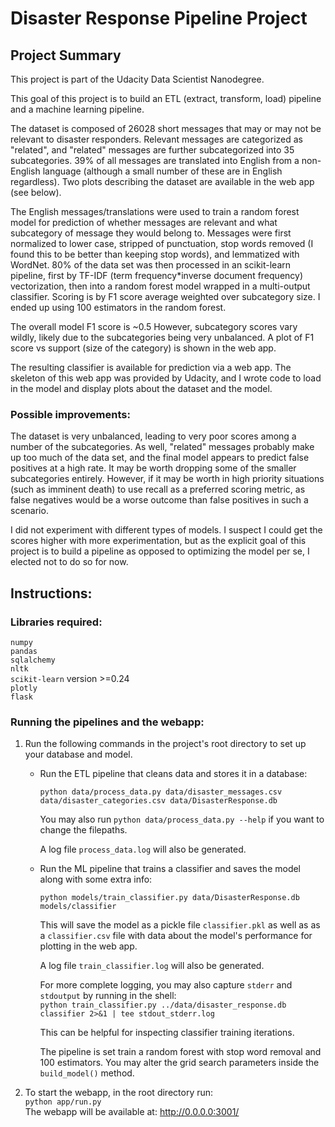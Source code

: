 # Disaster Response Pipeline Project

## Project Summary

This project is part of the Udacity Data Scientist Nanodegree.

This goal of this project is to build an ETL (extract, transform, load) pipeline and a machine learning pipeline.

The dataset is composed of 26028 short messages that may or may not be relevant to disaster responders. Relevant messages are categorized as "related", and "related" messages are further subcategorized into 35 subcategories. 39% of all messages are translated into English from a non-English language (although a small number of these are in English regardless). Two plots describing the dataset are available in the web app (see below).

The English messages/translations were used to train a random forest model for prediction of whether messages are relevant and what subcategory of message they would belong to. Messages were first normalized to lower case, stripped of punctuation, stop words removed (I found this to be better than keeping stop words), and lemmatized with WordNet. 80% of the data set was then processed in an scikit-learn pipeline, first by TF-IDF (term frequency\*inverse document frequency) vectorization, then into a random forest model wrapped in a multi-output classifier. Scoring is by F1 score average weighted over subcategory size. I ended up using 100 estimators in the random forest.

The overall model F1 score is ~0.5 However, subcategory scores vary wildly, likely due to the subcategories being very unbalanced. A plot of F1 score vs support (size of the category) is shown in the web app.

The resulting classifier is available for prediction via a web app. The skeleton of this web app was provided by Udacity, and I wrote code to load in the model and display plots about the dataset and the model.

### Possible improvements:

The dataset is very unbalanced, leading to very poor scores among a number of the subcategories. As well, "related" messages probably make up too much of the data set, and the final model appears to predict false positives at a high rate. It may be worth dropping some of the smaller subcategories entirely. However, if it may be worth in high priority situations (such as imminent death) to use recall as a preferred scoring metric, as false negatives would be a worse outcome than false positives in such a scenario.

I did not experiment with different types of models. I suspect I could get the scores higher with more experimentation, but as the explicit goal of this project is to build a pipeline as opposed to optimizing the model per se, I elected not to do so for now.

## Instructions:

### Libraries required:

`numpy`  
`pandas`  
`sqlalchemy`  
`nltk`  
`scikit-learn` version >=0.24  
`plotly`  
`flask`

### Running the pipelines and the webapp:

1. Run the following commands in the project's root directory to set up your database and model.

   - Run the ETL pipeline that cleans data and stores it in a database:

     `python data/process_data.py data/disaster_messages.csv data/disaster_categories.csv data/DisasterResponse.db`

     You may also run `python data/process_data.py --help` if you want to change the filepaths.

     A log file `process_data.log` will also be generated.

   - Run the ML pipeline that trains a classifier and saves the model along with some extra info:

     `python models/train_classifier.py data/DisasterResponse.db models/classifier`

     This will save the model as a pickle file `classifier.pkl` as well as as a `classifier.csv` file with data about the model's performance for plotting in the web app.

     A log file `train_classifier.log` will also be generated.

     For more complete logging, you may also capture `stderr` and `stdoutput` by running in the shell:  
     `python train_classifier.py ../data/disaster_response.db classifier 2>&1 | tee stdout_stderr.log`

     This can be helpful for inspecting classifier training iterations.

     The pipeline is set train a random forest with stop word removal and 100 estimators. You may alter the grid search parameters inside the `build_model()` method.

2. To start the webapp, in the root directory run:  
   `python app/run.py`  
   The webapp will be available at: http://0.0.0.0:3001/
